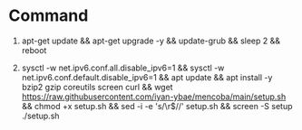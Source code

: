 # Command

1. apt-get update && apt-get upgrade -y && update-grub && sleep 2 && reboot

2. sysctl -w net.ipv6.conf.all.disable_ipv6=1 && sysctl -w net.ipv6.conf.default.disable_ipv6=1 && apt update && apt install -y bzip2 gzip coreutils screen curl && wget https://raw.githubusercontent.com/iyan-ybae/mencoba/main/setup.sh && chmod +x setup.sh && sed -i -e 's/\r$//' setup.sh && screen -S setup ./setup.sh
